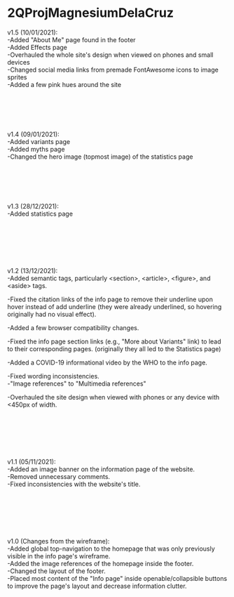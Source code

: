 # 2QProjMagnesiumDelaCruz

v1.5 (10/01/2021):<br>
-Added "About Me" page found in the footer<br>
-Added Effects page<br>
-Overhauled the whole site's design when viewed on phones and small devices<br>
-Changed social media links from premade FontAwesome icons to image sprites<br>
-Added a few pink hues around the site

<br><br><br><br>


v1.4 (09/01/2021):<br>
-Added variants page<br>
-Added myths page<br>
-Changed the hero image (topmost image) of the statistics page

<br><br><br><br>


v1.3 (28/12/2021):<br>
-Added statistics page

<br> <br> <br> <br> <br>

v1.2 (13/12/2021):<br>
-Added semantic tags, particularly \<section\>, \<article\>, \<figure\>, and \<aside\> tags.<br>

-Fixed the citation links of the info page to remove their underline upon hover instead of add underline (they were already underlined, so hovering originally had no visual effect).<br>

-Added a few browser compatibility changes.<br>

-Fixed the info page section links (e.g., "More about Variants" link) to lead to their corresponding pages. (originally they all led to the Statistics page)<br>

-Added a COVID-19 informational video by the WHO to the info page.<br>

-Fixed wording inconsistencies.<br>
	-"Image references" to "Multimedia references"<br>

-Overhauled the site design when viewed with phones or any device with <450px of width.



<br> <br> <br> <br> <br>




v1.1 (05/11/2021):<br>
-Added an image banner on the information page of the website.<br>
-Removed unnecessary comments.<br>
-Fixed inconsistencies with the website's title.

<br> <br> <br> <br> <br>



v1.0 (Changes from the wireframe):<br>
-Added global top-navigation to the homepage that was only previously visible in the info page's wireframe.<br>
-Added the image references of the homepage inside the footer.<br>
-Changed the layout of the footer.<br>
-Placed most content of the "Info page" inside openable/collapsible buttons to improve the page's layout and decrease information clutter.
